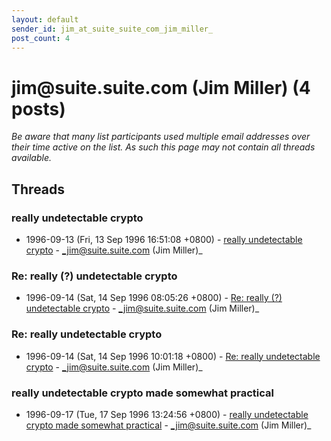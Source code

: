 ```yaml
---
layout: default
sender_id: jim_at_suite_suite_com_jim_miller_
post_count: 4
---
```


# jim<span>@</span>suite.suite.com (Jim Miller) (4 posts)

_Be aware that many list participants used multiple email addresses over their time active on the list. As such this page may not contain all threads available._

## Threads

### really undetectable crypto
+ 1996-09-13 (Fri, 13 Sep 1996 16:51:08 +0800) - [really undetectable crypto](/archive/1996/09/b6745e59aaf5123a4afa8150c03ee3c35d58b8c1181f578eafe3eae6c3e7992d) - _jim@suite.suite.com (Jim Miller)_

### Re: really (?) undetectable crypto
+ 1996-09-14 (Sat, 14 Sep 1996 08:05:26 +0800) - [Re: really (?) undetectable crypto](/archive/1996/09/c2dfb980eb2b08ec9d25540efc5f46aff7bb74e6c0e02ccc7da340aa9718586d) - _jim@suite.suite.com (Jim Miller)_

### Re: really undetectable crypto
+ 1996-09-14 (Sat, 14 Sep 1996 10:01:18 +0800) - [Re: really undetectable crypto](/archive/1996/09/e0862dbe872736a08bc22b08c6314fd939bb8eca8247a9984b8bb7b994d14f79) - _jim@suite.suite.com (Jim Miller)_

### really undetectable crypto made somewhat practical
+ 1996-09-17 (Tue, 17 Sep 1996 13:24:56 +0800) - [really undetectable crypto made somewhat practical](/archive/1996/09/594bed7bdbccd8278ee005be60efef943ce21baea0eb8bbfd61133c14f923ecb) - _jim@suite.suite.com (Jim Miller)_

